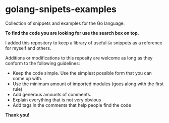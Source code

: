 golang-snipets-examples
=======================

Collection of snippets and examples for the Go language.

__To find the code you are looking for use the search box on top.__

I added this repository to keep a library of useful `Go` snippets as a reference for myself and others.

Additions or modifications to this reposity are welcome as long as they conform to the following guidelines:
- Keep the code simple. Use the simplest possible form that you can come up with.
- Use the minimum amount of imported modules (goes along with the first rule)
- Add generous amounts of comments.
- Explain everything that is not very obvious
- Add tags in the comments that help people find the code

__Thank you!__

